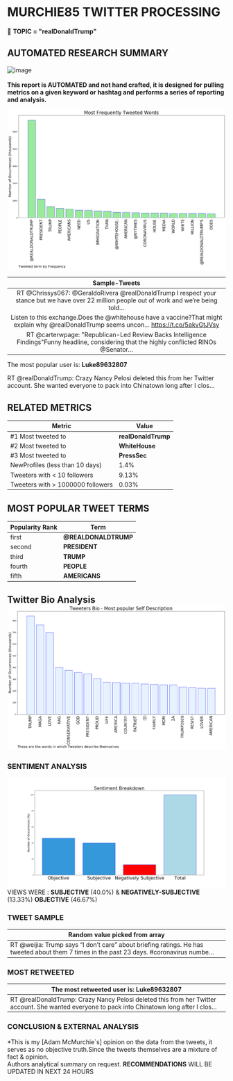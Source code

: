 # MURCHIE85 TWITTER PROCESSING 
&#x1F34E; **TOPIC = "realDonaldTrump"**

## AUTOMATED RESEARCH SUMMARY

![image](https://marketingplatform.google.com/about/static/images/gmp/analytics-smb-benefit.jpg)
<br></br>
<b> This report is AUTOMATED and not hand crafted, it is designed for pulling metrics on a given keyword or hashtag and performs a series of reporting and analysis.</b>



![image](TWEETS.png)



|                **Sample-Tweets**        |
| :-------------: |
| RT @Chrissys067: @GeraldoRivera @realDonaldTrump I respect your stance but we have over 22 million people out of work and we’re being told… |
| Listen to this exchange.Does the @whitehouse have a vaccine?That might explain why @realDonaldTrump seems uncon… https://t.co/5akvGtJVsy |
| RT @carterwpage: "Republican-Led Review Backs Intelligence Findings"Funny headline, considering that the highly conflicted RINOs @Senator… |

The most popular user is: **Luke89632807**
<div class="alert alert-block alert-danger"> RT @realDonaldTrump: Crazy Nancy Pelosi deleted this from her Twitter account. She wanted everyone to pack into Chinatown long after I clos…</div>

## RELATED METRICS<br>
| Metric | Value |
| ------------- | ------------- |
| #1 Most tweeted to  | **realDonaldTrump** |
| #2 Most tweeted to  | **WhiteHouse** |
| #3 Most tweeted to  | **PressSec** |
| NewProfiles (less than 10 days) | 1.4%  |
| Tweeters with < 10 followers  | 9.13%|
| Tweeters with > 1000000 followers  | 0.03%  |



## MOST POPULAR TWEET TERMS 


| Popularity Rank  | Term |
| ------------- | ------------- |
| first  | **@REALDONALDTRUMP**  |
| second  | **PRESIDENT**  |
| third  | **TRUMP** |
| fourth  | **PEOPLE**  |
| fifth  | **AMERICANS**  |


## Twitter Bio Analysis![image](BIO.png)
### SENTIMENT ANALYSIS
![image](sentiment.png)
VIEWS WERE : **SUBJECTIVE**  (40.0%) & **NEGATIVELY-SUBJECTIVE** (13.33%) **OBJECTIVE** (46.67%)

### TWEET SAMPLE 
| Random value picked from array |
| ------------- |
|RT @weijia: Trump says “I don’t care” about briefing ratings. He has tweeted about them 7 times in the past 23 days. #coronavirus numbe… |

### MOST RETWEETED 

| The most retweeted user is: **Luke89632807**  |
| ------------- |
| RT @realDonaldTrump: Crazy Nancy Pelosi deleted this from her Twitter account. She wanted everyone to pack into Chinatown long after I clos… |

### CONCLUSION & EXTERNAL ANALYSIS

*This is my [Adam McMurchie`s] opinion on the data from the tweets, it serves as no objective truth.Since the tweets themselves are a mixture of fact & opinion.<br>
Authors analytical summary on request.
**RECOMMENDATIONS** WILL BE UPDATED IN NEXT  24 HOURS <br>